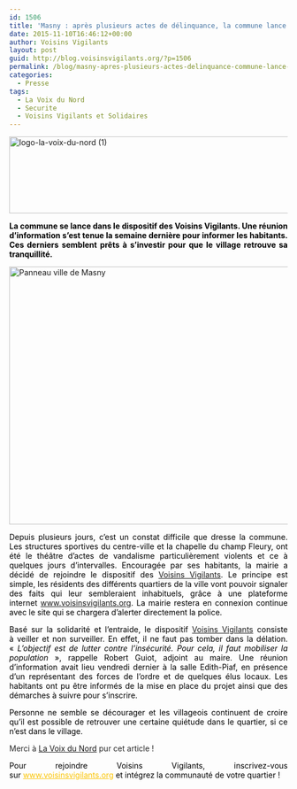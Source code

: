 ```yaml
---
id: 1506
title: 'Masny : après plusieurs actes de délinquance, la commune lance les voisins vigilants !'
date: 2015-11-10T16:46:12+00:00
author: Voisins Vigilants
layout: post
guid: http://blog.voisinsvigilants.org/?p=1506
permalink: /blog/masny-apres-plusieurs-actes-delinquance-commune-lance-les-voisins-vigilants/
categories:
  - Presse
tags:
  - La Voix du Nord
  - Securite
  - Voisins Vigilants et Solidaires
---
```

[<img class="wp-image-1507 alignleft" src="http://blog.voisinsvigilants.org/wp-content/uploads/2015/10/logo-la-voix-du-nord-1.jpg" alt="logo-la-voix-du-nord (1)" width="830" height="139" />](http://blog.voisinsvigilants.org/wp-content/uploads/2015/10/logo-la-voix-du-nord-1.jpg)

<p class="chapo" style="color: #505050; text-align: justify;">
  <span style="color: #000000;"><strong>La commune se lance dans le dispositif des Voisins Vigilants. Une réunion d’information s’est tenue la semaine dernière pour informer les habitants. Ces derniers semblent prêts à s’investir pour que le village retrouve sa tranquillité.</strong></span>
</p>

<p class="chapo" style="color: #505050; text-align: justify;">
  <a href="http://blog.voisinsvigilants.org/presse/wp-content/uploads/sites/5/2015/10/Panneau-ville-de-Masny.jpg"><img class="aligncenter  wp-image-1154" src="http://blog.voisinsvigilants.org/presse/wp-content/uploads/sites/5/2015/10/Panneau-ville-de-Masny.jpg" alt="Panneau ville de Masny" width="818" height="466" /></a>
</p>

<p style="color: #2a2a2a; text-align: justify;">
  <span style="color: #000000;">Depuis plusieurs jours, c’est un constat difficile que dresse la commune. Les structures sportives du centre-ville et la chapelle du champ Fleury, ont été le théâtre d’actes de vandalisme particulièrement violents et ce à quelques jours d’intervalles. Encouragée par ses habitants, la mairie a décidé de rejoindre le dispositif des <a href="http://blog.voisinsvigilants.org/blog/dispositif-voisins-vigilants/">Voisins Vigilants</a>. Le principe est simple, les résidents des différents quartiers de la ville vont pouvoir signaler des faits qui leur sembleraient inhabituels, grâce à une plateforme internet <a href="http://www.voisinsvigilants.org">www.voisinsvigilants.org</a>. La mairie restera en connexion continue avec le site qui se chargera d’alerter directement la police.</span>
</p>

<p style="color: #2a2a2a; text-align: justify;">
  <span style="color: #000000;">Basé sur la solidarité et l’entraide, le dispositif <a href="http://www.voisinsvigilants.org">Voisins Vigilants</a> consiste à veiller et non surveiller. En effet, il ne faut pas tomber dans la délation. « <i style="font-weight: inherit;">L’objectif est de lutter contre l’insécurité. Pour cela, il faut mobiliser la population</i> », rappelle Robert Guiot, adjoint au maire. Une réunion d’information avait lieu vendredi dernier à la salle Edith-Piaf, en présence d’un représentant des forces de l’ordre et de quelques élus locaux. Les habitants ont pu être informés de la mise en place du projet ainsi que des démarches à suivre pour s’inscrire.</span>
</p>

<p style="color: #2a2a2a; text-align: justify;">
  <span style="color: #000000;">Personne ne semble se décourager et les villageois continuent de croire qu’il est possible de retrouver une certaine quiétude dans le quartier, si ce n’est dans le village.</span>
</p>

<p style="color: #2a2a2a; text-align: justify;">
  Merci à <a href="http://www.lavoixdunord.fr/region/masny-apres-plusieurs-actes-de-delinquance-la-commune-ia16b12126n3107282">La Voix du Nord</a> pur cet article !
</p>

<p style="color: #000000; text-align: justify;">
  Pour rejoindre Voisins Vigilants, inscrivez-vous sur <a style="font-weight: inherit; font-style: inherit; color: #fbc400;" href="http://www.voisinsvigilants.org/">www.voisinsvigilants.org</a> et intégrez la communauté de votre quartier !
</p>
